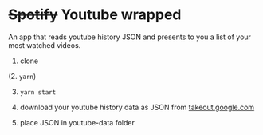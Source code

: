# ~~Spotify~~ Youtube wrapped
An app that reads youtube history JSON and presents to you a list of your most watched videos.

1. clone

(2. `yarn`)

3. `yarn start`

4. download your youtube history data as JSON from [takeout.google.com](takeout.google.com)

5. place JSON in youtube-data folder

